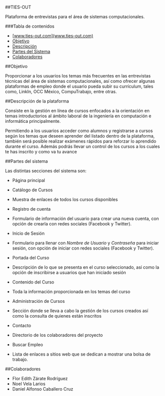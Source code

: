 ##TIES-OUT

Plataforma de entrevistas para el área de sistemas computacionales.

###Tabla de contenidos

* [www.ties-out.com](www.ties-out.com)
* [Objetivo](#objetivo)
* [Descripción](#descripción-de-la-plataforma)
* [Partes del Sistema](#partes-del-sistema)
* [Colaboradores](#colaboradores)

##Objetivo

Proporcionar a los usuarios los temas más frecuentes en las entrevistas técnicas del área de sistemas computacionales, así como ofrecer algunas plataformas de empleo donde el usuario pueda subir su currículum, tales como, LinkIn, OCC México, CompuTrabajo, entre otras.
    
##Descripción de la plataforma

Consiste en la gestión en línea de cursos enfocados a la orientación en temas introductorios al ámbito laboral de la ingeniería en computación e informática principalmente.

Permitiendo a los usuarios acceder como alumnos y registrarse a cursos según los temas que deseen aprender del listado dentro de la plataforma, también será posible realizar exámenes rápidos para reforzar lo aprendido durante el curso. Además podrás llevar un control de los cursos a los cuales te has inscrito y como va tu avance

##Partes del sistema

Las distintas secciones del sistema son:

* Página principal
* Catálogo de Cursos
 * Muestra de enlaces de todos los cursos disponibles

* Registro de cuenta  
 * Formulario de información del usuario para crear una nueva cuenta, con opción de crearla con redes sociales (Facebook y Twitter).

* Inicio de Sesión
 * Formulario para llenar con _Nombre de Usuario_ y _Contraseña_ para iniciar sesión, con opción de iniciar con redes sociales (Facebook y Twitter).

* Portada del Curso
 * Descripción de lo que se presenta en el curso seleccionado, así como la opción de inscribirse a usuarios que han iniciado sesión

* Contenido del Curso
 * Toda la información proporcionada en los temas del curso

* Administración de Cursos
 * Sección donde se lleva a cabo la gestión de los cursos creados así como la consulta de quienes están inscritos

* Contacto
 * Directorio de los colaboradores del proyecto


* Buscar Empleo
 * Lista de enlaces a sitios web que se dedican a mostrar una bolsa de trabajo.

##Colaboradores
* Flor Edith Zárate Rodríguez
* Noel Vela Larios
* Daniel Alfonso Caballero Cruz


